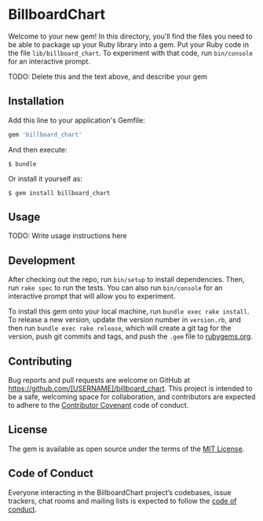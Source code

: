 # BillboardChart

Welcome to your new gem! In this directory, you'll find the files you need to be able to package up your Ruby library into a gem. Put your Ruby code in the file `lib/billboard_chart`. To experiment with that code, run `bin/console` for an interactive prompt.

TODO: Delete this and the text above, and describe your gem

## Installation

Add this line to your application's Gemfile:

```ruby
gem 'billboard_chart'
```

And then execute:

    $ bundle

Or install it yourself as:

    $ gem install billboard_chart

## Usage

TODO: Write usage instructions here

## Development

After checking out the repo, run `bin/setup` to install dependencies. Then, run `rake spec` to run the tests. You can also run `bin/console` for an interactive prompt that will allow you to experiment.

To install this gem onto your local machine, run `bundle exec rake install`. To release a new version, update the version number in `version.rb`, and then run `bundle exec rake release`, which will create a git tag for the version, push git commits and tags, and push the `.gem` file to [rubygems.org](https://rubygems.org).

## Contributing

Bug reports and pull requests are welcome on GitHub at https://github.com/[USERNAME]/billboard_chart. This project is intended to be a safe, welcoming space for collaboration, and contributors are expected to adhere to the [Contributor Covenant](http://contributor-covenant.org) code of conduct.

## License

The gem is available as open source under the terms of the [MIT License](https://opensource.org/licenses/MIT).

## Code of Conduct

Everyone interacting in the BillboardChart project’s codebases, issue trackers, chat rooms and mailing lists is expected to follow the [code of conduct](https://github.com/[USERNAME]/billboard_chart/blob/master/CODE_OF_CONDUCT.md).
